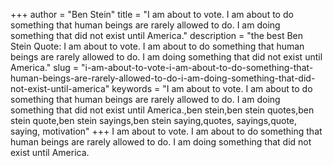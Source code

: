 +++
author = "Ben Stein"
title = "I am about to vote. I am about to do something that human beings are rarely allowed to do. I am doing something that did not exist until America."
description = "the best Ben Stein Quote: I am about to vote. I am about to do something that human beings are rarely allowed to do. I am doing something that did not exist until America."
slug = "i-am-about-to-vote-i-am-about-to-do-something-that-human-beings-are-rarely-allowed-to-do-i-am-doing-something-that-did-not-exist-until-america"
keywords = "I am about to vote. I am about to do something that human beings are rarely allowed to do. I am doing something that did not exist until America.,ben stein,ben stein quotes,ben stein quote,ben stein sayings,ben stein saying,quotes, sayings,quote, saying, motivation"
+++
I am about to vote. I am about to do something that human beings are rarely allowed to do. I am doing something that did not exist until America.
